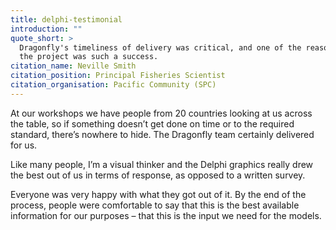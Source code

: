```yaml
---
title: delphi-testimonial
introduction: ""
quote_short: >
  Dragonfly's timeliness of delivery was critical, and one of the reasons
  the project was such a success.
citation_name: Neville Smith
citation_position: Principal Fisheries Scientist
citation_organisation: Pacific Community (SPC)
---
```


At our workshops we have people from 20 countries looking at us across the
table, so if something doesn’t get done on time or to the required standard,
there’s nowhere to hide. The Dragonfly team certainly delivered for us.

Like many people, I’m a visual thinker and the Delphi graphics really drew the
best out of us in terms of response, as opposed to a written survey.

Everyone was very happy with what they got out of it. By the end of the
process, people were comfortable to say that this is the best available
information for our purposes – that this is the input we need for the models.

